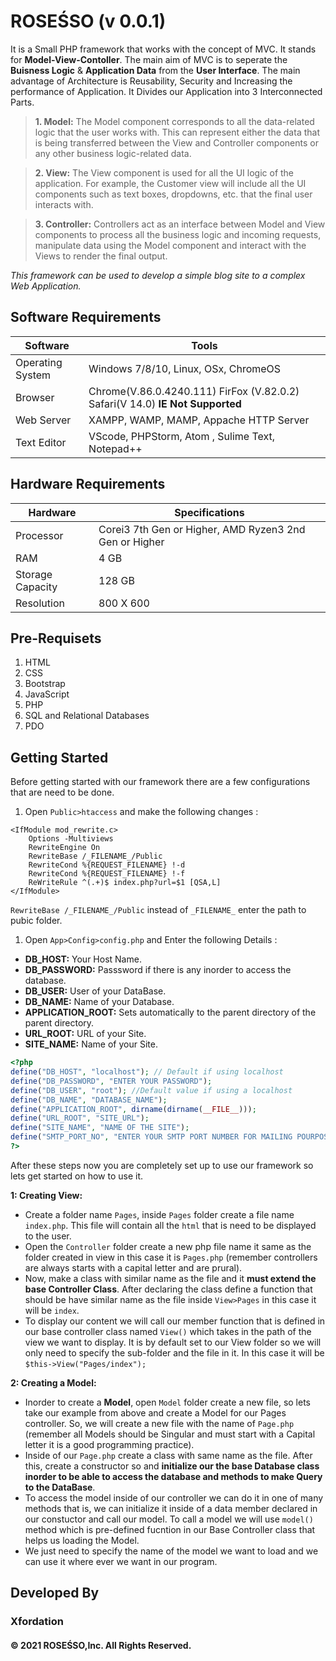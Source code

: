 # **ROSEŚSO (v 0.0.1)**

It is a Small PHP framework that works with the concept of MVC. It stands for **Model-View-Contoller**. The main aim of MVC is to seperate the **Buisness Logic** & **Application Data** from the **User Interface**. The main advantage of Architecture is Reusability, Security and Increasing the performance of Application. It Divides our Application into 3 Interconnected Parts.

> **1. Model:** The Model component corresponds to all the data-related logic that the user works with. This can represent either the data that is being transferred between the View and Controller components or any other business logic-related data.

> **2. View:** The View component is used for all the UI logic of the application. For example, the Customer view will include all the UI components such as text boxes, dropdowns, etc. that the final user interacts with.

> **3. Controller:** Controllers act as an interface between Model and View components to process all the business logic and incoming requests, manipulate data using the Model component and interact with the Views to render the final output.

_This framework can be used to develop a simple blog site to a complex Web Application._

## **Software Requirements**

| Software         | Tools                                                                         |
| ---------------- | ----------------------------------------------------------------------------- |
| Operating System | Windows 7/8/10, Linux, OSx, ChromeOS                                          |
| Browser          | Chrome(V.86.0.4240.111) FirFox (V.82.0.2) Safari(V 14.0) **IE Not Supported** |
| Web Server       | XAMPP, WAMP, MAMP, Appache HTTP Server                                        |
| Text Editor      | VScode, PHPStorm, Atom , Sulime Text, Notepad++                               |

## **Hardware Requirements**

| Hardware         | Specifications                                         |
| ---------------- | ------------------------------------------------------ |
| Processor        | Corei3 7th Gen or Higher, AMD Ryzen3 2nd Gen or Higher |
| RAM              | 4 GB                                                   |
| Storage Capacity | 128 GB                                                 |
| Resolution       | 800 X 600                                              |

## **Pre-Requisets**

1. HTML
2. CSS
3. Bootstrap
4. JavaScript
5. PHP
6. SQL and Relational Databases
7. PDO

## **Getting Started**

Before getting started with our framework there are a few configurations that are need to be done.

1. Open `Public>htaccess` and make the following changes :

```htaccess
<IfModule mod_rewrite.c>
    Options -Multiviews
    RewriteEngine On
    RewriteBase /_FILENAME_/Public
    RewriteCond %{REQUEST_FILENAME} !-d
    RewriteCond %{REQUEST_FILENAME} !-f
    ReWriteRule ^(.+)$ index.php?url=$1 [QSA,L]
</IfModule>
```

`RewriteBase /_FILENAME_/Public` instead of `_FILENAME_` enter the path to pubic folder.

1.  Open `App>Config>config.php` and Enter the following Details :

- **DB_HOST:** Your Host Name.
- **DB_PASSWORD:** Passsword if there is any inorder to access the database.
- **DB_USER:** User of your DataBase.
- **DB_NAME:** Name of your Database.
- **APPLICATION_ROOT:** Sets automatically to the parent directory of the parent directory.
- **URL_ROOT:** URL of your Site.
- **SITE_NAME:** Name of your Site.

```php
<?php
define("DB_HOST", "localhost"); // Default if using localhost
define("DB_PASSWORD", "ENTER YOUR PASSWORD");
define("DB_USER", "root"); //Default value if using a localhost
define("DB_NAME", "DATABASE_NAME");
define("APPLICATION_ROOT", dirname(dirname(__FILE__)));
define("URL_ROOT", "SITE_URL");
define("SITE_NAME", "NAME OF THE SITE");
define("SMTP_PORT_NO", "ENTER YOUR SMTP PORT NUMBER FOR MAILING POURPOSE");
?>
```

After these steps now you are completely set up to use our framework so lets get started on how to use it.

**1: Creating View:**

- Create a folder name `Pages`, inside `Pages` folder create a file name `index.php`. This file will contain all the `html` that is need to be displayed to the user.
- Open the `Controller` folder create a new php file name it same as the folder created in view in this case it is `Pages.php` (remember controllers are always starts with a capital letter and are prural).
- Now, make a class with similar name as the file and it **must extend the base Controller Class**. After declaring the class define a function that should be have similar name as the file inside `View>Pages` in this case it will be `index`.
- To display our content we will call our member function that is defined in our base controller class named `View()` which takes in the path of the view we want to display. It is by default set to our View folder so we will only need to specify the sub-folder and the file in it. In this case it will be `$this->View("Pages/index");`

**2: Creating a Model:**

- Inorder to create a **Model**, open `Model` folder create a new file, so lets take our example from above and create a Model for our Pages controller. So, we will create a new file with the name of `Page.php` (remember all Models should be Singular and must start with a Capital letter it is a good programming practice).
- Inside of our `Page.php` create a class with same name as the file. After this, create a constructor so and **initialize our the base Database class inorder to be able to access the database and methods to make Query to the DataBase**.
- To access the model inside of our controller we can do it in one of many methods that is, we can initialize it inside of a data member declared in our constuctor and call our model. To call a model we will use `model()` method which is pre-defined fucntion in our Base Controller class that helps us loading the Model.
- We just need to specify the name of the model we want to load and we can use it where ever we want in our program.

## Developed By

### **Xfordation**

#### © 2021 **ROSEŚSO**,Inc. All Rights Reserved.
